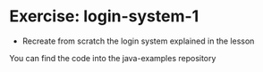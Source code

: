 # Exercise: login-system-1
* Recreate from scratch the login system explained in the lesson


You can find the code into the java-examples repository